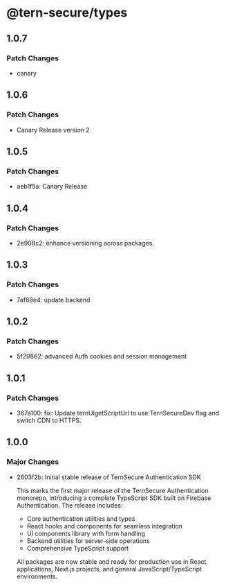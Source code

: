 # @tern-secure/types

## 1.0.7

### Patch Changes

- canary

## 1.0.6

### Patch Changes

- Canary Release version 2

## 1.0.5

### Patch Changes

- aeb1f5a: Canary Release

## 1.0.4

### Patch Changes

- 2e908c2: enhance versioning across packages.

## 1.0.3

### Patch Changes

- 7af68e4: update backend

## 1.0.2

### Patch Changes

- 5f29862: advanced Auth cookies and session management

## 1.0.1

### Patch Changes

- 367a100: fix: Update ternUIgetScriptUrl to use TernSecureDev flag and switch CDN to HTTPS.

## 1.0.0

### Major Changes

- 2603f2b: Initial stable release of TernSecure Authentication SDK

  This marks the first major release of the TernSecure Authentication monorepo, introducing a complete TypeScript SDK built on Firebase Authentication. The release includes:
  - Core authentication utilities and types
  - React hooks and components for seamless integration
  - UI components library with form handling
  - Backend utilities for server-side operations
  - Comprehensive TypeScript support

  All packages are now stable and ready for production use in React applications, Next.js projects, and general JavaScript/TypeScript environments.
